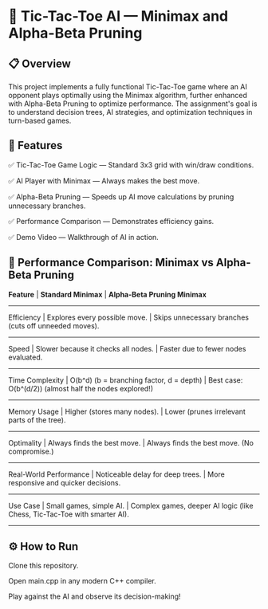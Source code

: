 # 🎯 Tic-Tac-Toe AI — Minimax and Alpha-Beta Pruning

## 📋 Overview
This project implements a fully functional Tic-Tac-Toe game where an AI opponent plays optimally using the Minimax algorithm, further enhanced with Alpha-Beta Pruning to optimize performance.
The assignment's goal is to understand decision trees, AI strategies, and optimization techniques in turn-based games.

## 🚀 Features
✅ Tic-Tac-Toe Game Logic — Standard 3x3 grid with win/draw conditions.

✅ AI Player with Minimax — Always makes the best move.

✅ Alpha-Beta Pruning — Speeds up AI move calculations by pruning unnecessary branches.

✅ Performance Comparison — Demonstrates efficiency gains.

✅ Demo Video — Walkthrough of AI in action.

## 🌟 Performance Comparison: Minimax vs Alpha-Beta Pruning

**Feature**            | **Standard Minimax**                         |  **Alpha-Beta Pruning Minimax**
___________________________________________________________________________________________________________________________________________________
Efficiency             | Explores every possible move.                | Skips unnecessary branches (cuts off unneeded moves).
___________________________________________________________________________________________________________________________________________________
Speed                  | Slower because it checks all nodes.          | Faster due to fewer nodes evaluated.
___________________________________________________________________________________________________________________________________________________
Time Complexity        | O(b^d) (b = branching factor, d = depth)     | Best case: O(b^(d/2))  (almost half the nodes explored!)
___________________________________________________________________________________________________________________________________________________
Memory Usage           | Higher (stores many nodes).                  | Lower (prunes irrelevant parts of the tree).
___________________________________________________________________________________________________________________________________________________
Optimality             | Always finds the best move.                  | Always finds the best move. (No compromise.)
___________________________________________________________________________________________________________________________________________________
Real-World Performance | Noticeable delay for deep trees.             | More responsive and quicker decisions.
___________________________________________________________________________________________________________________________________________________
Use Case               | Small games, simple AI.                      | Complex games, deeper AI logic (like Chess, Tic-Tac-Toe with smarter AI).
___________________________________________________________________________________________________________________________________________________

## ⚙️ How to Run
Clone this repository.

Open main.cpp in any modern C++ compiler.

Play against the AI and observe its decision-making!
